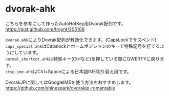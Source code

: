 
# dvorak-ahk

こちらを参考にして作ったAutoHotKey用Dvorak配列です。  
<https://gist.github.com/troynt/205106>

`dvorak.ahk`によりDovrak配列が有効化できます。(CapsLockでサスペンド)  
`caps_special.ahk`はCapslockとホームポジションのキーで特殊記号を打てるようにしています。  
`normal_shortcut.ahk`は特殊キー(Ctrlなど)を押している際にQWERTYに戻ります。  
`ctsp_ime.ahk`はCtrl+Spaceによる日本語IME切り替え用です。  

DvorakJPに関してはGoogleIMEを使う方法をおすすめします。  
<https://github.com/shinespark/dvorakjp-romantable>
